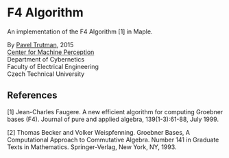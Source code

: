 F4 Algorithm
=====

An implementation of the F4 Algorithm [1] in Maple.

By [Pavel Trutman](https://github.com/PavelTrutman/), 2015  
[Center for Machine Perception](http://cmp.felk.cvut.cz/)  
Department of Cybernetics  
Faculty of Electrical Engineering  
Czech Technical University

References
-----
[1]  Jean-Charles Faugere. A new efficient algorithm for computing Groebner bases (F4). Journal of pure and applied algebra, 139(1-3):61-88, July 1999.

[2]  Thomas Becker and Volker Weispfenning. Groebner Bases, A Computational Approach to Commutative Algebra. Number 141 in Graduate Texts in Mathematics. Springer-Verlag, New York, NY, 1993.
